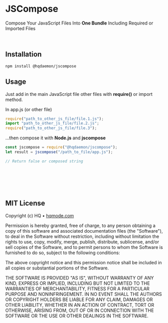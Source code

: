 # JSCompose
Compose Your JavaScript Files Into **One Bundle** Including Required or Imported Files

<br/>

## Installation
```
npm install @hqdaemon/jscompose
```

## Usage
Just add in the main JavaScript file other files with **require()** or import method.

In app.js (or other file)
```js
require("path_to_other_js_file/file.1.js");
import "path_to_other_js_file/file.2.js";
require("path_to_other_js_file/file.3");
```

...then compose it with **Node.js** and **jscompose**
```js
const jscompose = require("@hqdaemon/jscompose");
let result = jscompose("/path_to_file/app.js");

// Return false or composed string
```

<br />
<br />
<br />
<br />

## MIT License

Copyright (c) HQ • [hqmode.com](https://hqmode.com)

Permission is hereby granted, free of charge, to any person obtaining a copy
of this software and associated documentation files (the "Software"), to deal
in the Software without restriction, including without limitation the rights
to use, copy, modify, merge, publish, distribute, sublicense, and/or sell
copies of the Software, and to permit persons to whom the Software is
furnished to do so, subject to the following conditions:

The above copyright notice and this permission notice shall be included in all
copies or substantial portions of the Software.

THE SOFTWARE IS PROVIDED "AS IS", WITHOUT WARRANTY OF ANY KIND, EXPRESS OR
IMPLIED, INCLUDING BUT NOT LIMITED TO THE WARRANTIES OF MERCHANTABILITY,
FITNESS FOR A PARTICULAR PURPOSE AND NONINFRINGEMENT. IN NO EVENT SHALL THE
AUTHORS OR COPYRIGHT HOLDERS BE LIABLE FOR ANY CLAIM, DAMAGES OR OTHER
LIABILITY, WHETHER IN AN ACTION OF CONTRACT, TORT OR OTHERWISE, ARISING FROM,
OUT OF OR IN CONNECTION WITH THE SOFTWARE OR THE USE OR OTHER DEALINGS IN THE
SOFTWARE.